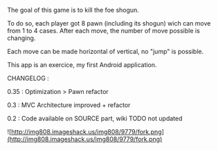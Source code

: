 The goal of this game is to kill the foe shogun.


To do so, each player got 8 pawn (including its shogun) wich can move from 1 to 4 cases.
After each move, the number of move possible is changing.


Each move can be made horizontal of vertical, no "jump" is possible.


This app is an exercice, my first Android application.


CHANGELOG :

0.35 : Optimization > Pawn refactor

0.3 : MVC Architecture improved + refactor


0.2 : Code available on SOURCE part, wiki TODO not updated

![http://img808.imageshack.us/img808/9779/fork.png](http://img808.imageshack.us/img808/9779/fork.png)